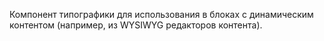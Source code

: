 Компонент типографики для использования в блоках с динамическим контентом (например, из WYSIWYG редакторов контента).
